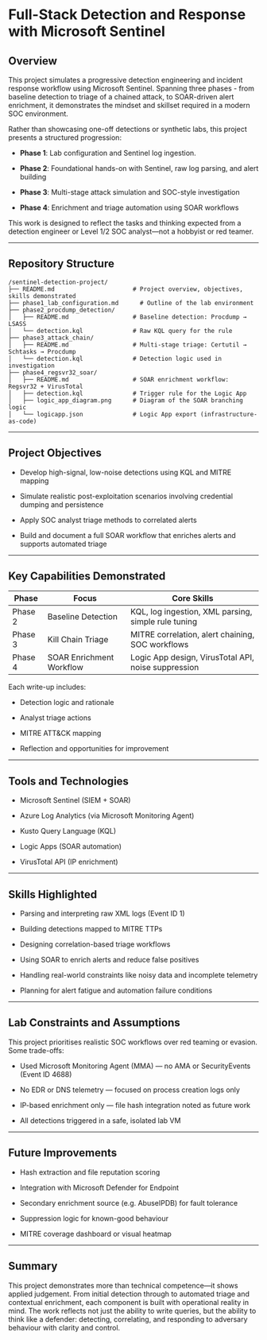 # **Full-Stack Detection and Response with Microsoft Sentinel**

## **Overview**

This project simulates a progressive detection engineering and incident response workflow using Microsoft Sentinel. Spanning three phases - from baseline detection to triage of a chained attack, to SOAR-driven alert enrichment, it demonstrates the mindset and skillset required in a modern SOC environment.

Rather than showcasing one-off detections or synthetic labs, this project presents a structured progression:

* **Phase 1**: Lab configuration and Sentinel log ingestion.

* **Phase 2**: Foundational hands-on with Sentinel, raw log parsing, and alert building

* **Phase 3**: Multi-stage attack simulation and SOC-style investigation

* **Phase 4**: Enrichment and triage automation using SOAR workflows

This work is designed to reflect the tasks and thinking expected from a detection engineer or Level 1/2 SOC analyst—not a hobbyist or red teamer.

---

## **Repository Structure**

```
/sentinel-detection-project/
├── README.md                      # Project overview, objectives, skills demonstrated
├── phase1_lab_configuration.md      # Outline of the lab environment
├── phase2_procdump_detection/
│   ├── README.md                  # Baseline detection: Procdump → LSASS
│   └── detection.kql              # Raw KQL query for the rule
├── phase3_attack_chain/
│   ├── README.md                  # Multi-stage triage: Certutil → Schtasks → Procdump
│   └── detection.kql              # Detection logic used in investigation
├── phase4_regsvr32_soar/
│   ├── README.md                  # SOAR enrichment workflow: Regsvr32 + VirusTotal
│   ├── detection.kql              # Trigger rule for the Logic App
│   ├── logic_app_diagram.png      # Diagram of the SOAR branching logic
│   └── logicapp.json              # Logic App export (infrastructure-as-code)
```

---

## **Project Objectives**

* Develop high-signal, low-noise detections using KQL and MITRE mapping

* Simulate realistic post-exploitation scenarios involving credential dumping and persistence

* Apply SOC analyst triage methods to correlated alerts

* Build and document a full SOAR workflow that enriches alerts and supports automated triage

---

## **Key Capabilities Demonstrated**

| Phase | Focus | Core Skills |
| ----- | ----- | ----- |
| Phase 2 | Baseline Detection | KQL, log ingestion, XML parsing, simple rule tuning |
| Phase 3 | Kill Chain Triage | MITRE correlation, alert chaining, SOC workflows |
| Phase 4 | SOAR Enrichment Workflow | Logic App design, VirusTotal API, noise suppression |

Each write-up includes:

* Detection logic and rationale

* Analyst triage actions

* MITRE ATT\&CK mapping

* Reflection and opportunities for improvement

---

## **Tools and Technologies**

* Microsoft Sentinel (SIEM \+ SOAR)

* Azure Log Analytics (via Microsoft Monitoring Agent)

* Kusto Query Language (KQL)

* Logic Apps (SOAR automation)

* VirusTotal API (IP enrichment)

---

## **Skills Highlighted**

* Parsing and interpreting raw XML logs (Event ID 1\)

* Building detections mapped to MITRE TTPs

* Designing correlation-based triage workflows

* Using SOAR to enrich alerts and reduce false positives

* Handling real-world constraints like noisy data and incomplete telemetry

* Planning for alert fatigue and automation failure conditions

---

## **Lab Constraints and Assumptions**

This project prioritises realistic SOC workflows over red teaming or evasion. Some trade-offs:

* Used Microsoft Monitoring Agent (MMA) — no AMA or SecurityEvents (Event ID 4688\)

* No EDR or DNS telemetry — focused on process creation logs only

* IP-based enrichment only — file hash integration noted as future work

* All detections triggered in a safe, isolated lab VM

---

## **Future Improvements**

* Hash extraction and file reputation scoring

* Integration with Microsoft Defender for Endpoint

* Secondary enrichment source (e.g. AbuseIPDB) for fault tolerance

* Suppression logic for known-good behaviour

* MITRE coverage dashboard or visual heatmap

---

## **Summary**

This project demonstrates more than technical competence—it shows applied judgement. From initial detection through to automated triage and contextual enrichment, each component is built with operational reality in mind. The work reflects not just the ability to write queries, but the ability to think like a defender: detecting, correlating, and responding to adversary behaviour with clarity and control.
